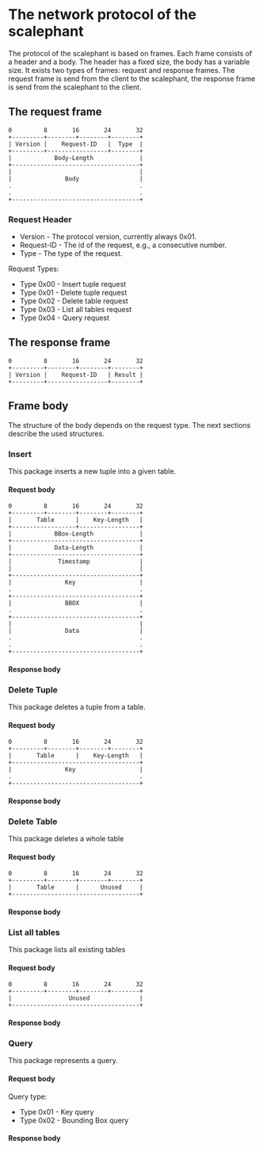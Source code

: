 # The network protocol of the scalephant

The protocol of the scalephant is based on frames. Each frame consists of a header and a body. The header has a fixed size, the body has a variable size. It exists two types of frames: request and response frames. The request frame is send from the client to the scalephant, the response frame is send from the scalephant to the client.

## The request frame

    0         8       16       24       32
	+---------+--------+--------+--------+
	| Version |    Request-ID   |  Type  |
	+---------+-----------------+--------+
	|            Body-Length             |
	+------------------------------------+
	|                                    |
	|               Body                 |
	.                                    .
	.                                    .
	+------------------------------------+
 
### Request Header

* Version - The protocol version, currently always 0x01.
* Request-ID - The id of the request, e.g., a consecutive number.
* Type - The type of the request.

Request Types:

* Type 0x00 - Insert tuple request
* Type 0x01 - Delete tuple request
* Type 0x02 - Delete table request
* Type 0x03 - List all tables request
* Type 0x04 - Query request


## The response frame

    0         8       16       24       32
	+---------+--------+--------+--------+
	| Version |    Request-ID   | Result |
	+---------+-----------------+--------+
	

## Frame body
The structure of the body depends on the request type. The next sections describe the used structures.

### Insert
This package inserts a new tuple into a given table. 

#### Request body

    0         8       16       24       32
	+---------+--------+--------+--------+
	|       Table      |    Key-Length   |
	+------------------+-----------------+
	|            BBox-Length             |
	+------------------------------------+
	|            Data-Length             |
	+------------------------------------+
	|             Timestamp              |
	|                                    |
	+------------------------------------+
	|               Key                  |
	.                                    .
	+------------------------------------+
	|               BBOX                 |
	.                                    .
	+------------------------------------+
	|                                    |
	|               Data                 |
	.                                    .
	.                                    .
	+------------------------------------+
	

#### Response body

### Delete Tuple
This package deletes a tuple from a table.

#### Request body

    0         8       16       24       32
	+---------+--------+--------+--------+
	|       Table      |    Key-Length   |
	+------------------------------------+
	|               Key                  |
	.                                    .
	+------------------------------------+
	
#### Response body


### Delete Table
This package deletes a whole table

#### Request body

    0         8       16       24       32
	+---------+--------+--------+--------+
	|       Table      |      Unused     |
	+------------------------------------+
	
#### Response body


### List all tables
This package lists all existing tables

#### Request body

    0         8       16       24       32
	+---------+--------+--------+--------+
	|                Unused              | 
	+------------------------------------+

#### Response body


### Query
This package represents a query.  

#### Request body

Query type:

* Type 0x01 - Key query
* Type 0x02 - Bounding Box query

#### Response body

